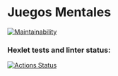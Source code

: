 # Juegos Mentales

[![Maintainability](https://api.codeclimate.com/v1/badges/2638f34fb2c8eb643982/maintainability)](https://codeclimate.com/github/Masterleader95/fullstack-javascript-project-98/maintainability)

### Hexlet tests and linter status:
[![Actions Status](https://github.com/Masterleader95/fullstack-javascript-project-98/actions/workflows/hexlet-check.yml/badge.svg)](https://github.com/Masterleader95/fullstack-javascript-project-98/actions)